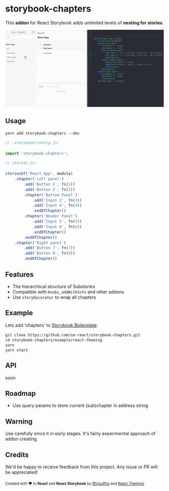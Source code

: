 # storybook-chapters

This **addon** for React Storybook adds unlimited levels of **nesting for stories**. 


![preview](doc/img/preview.gif)


## Usage

```shell
yarn add storybook-chapters --dev
```

```js
// .storybook/config.js:

import 'storybook-chapters';

```

```js
// stories.js:

storiesOf('React App', module)
    .chapter('Left panel')
        .add('Button 1', fn(1))
        .add('Button 2', fn(2))
        .chapter('Bottom Panel')
            .add('Input 3', fn(3))
            .add('Input 4', fn(4))
            .endOfChapter()
        .chapter('Header Panel')
            .add('Input 5', fn(5))
            .add('Input 6', fn(6))
            .endOfChapter()
        .endOfChapter()
    .chapter('Right panel')
        .add('Button 7', fn(7))
        .add('Button 8', fn(8))
        .endOfChapter()
```

## Features

- The hierarchical structure of Substories
- Compatible with `Knobs`, `addWithInfo` and other addons
- Use `storyDecorator` to wrap all chapters

## Example

Lets add 'chapters' to [Storybook Boilerplate](https://github.com/sm-react/react-theming#storybook-boilerplate-project):

```shell
git clone https://github.com/sm-react/storybook-chapters.git
cd storybook-chapters/example/react-theming
yarn
yarn start

```

## API

soon

## Roadmap

- Use query params to store current (sub)chapter in address string

## Warning

Use carefully since it in early stages. It's fairly experimental approach of addon creating. 

## Credits

We'd be happy to receive feedback from this project. Any issue or PR will be appreciated!

<div align="left" style="height: 16px;"><sub>Created with ❤︎ to <b>React</b> and <b>React Storybook</b> by <a href="https://twitter.com/UsulPro">@UsulPro</a> and     <a href="https://github.com/sm-react/react-theming">React Theming</a>.</sub></div>
